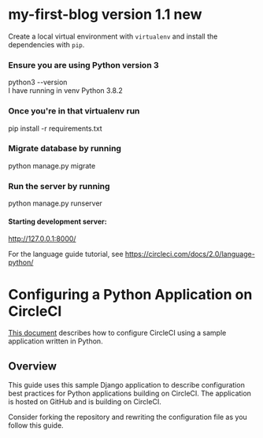 # my-first-blog version 1.1 new
Create a local virtual environment with `virtualenv` and install the dependencies with `pip`.

### Ensure you are using Python version 3
python3 --version  
 I have running in venv Python 3.8.2
### Once you're in that virtualenv run 
pip install -r requirements.txt
### Migrate database by running
python manage.py migrate
### Run the server by running
python manage.py runserver
  #### Starting development server:
   http://127.0.0.1:8000/

For the language guide tutorial, see https://circleci.com/docs/2.0/language-python/

# Configuring a Python Application on CircleCI

[This document](https://circleci.com/docs/2.0/language-python/) describes how to configure CircleCI using a sample application written in Python.
## Overview

This guide uses this sample Django application to describe configuration best practices for Python applications building on CircleCI. The application is hosted on GitHub and is building on CircleCI.

Consider forking the repository and rewriting the configuration file as you follow this guide.

 